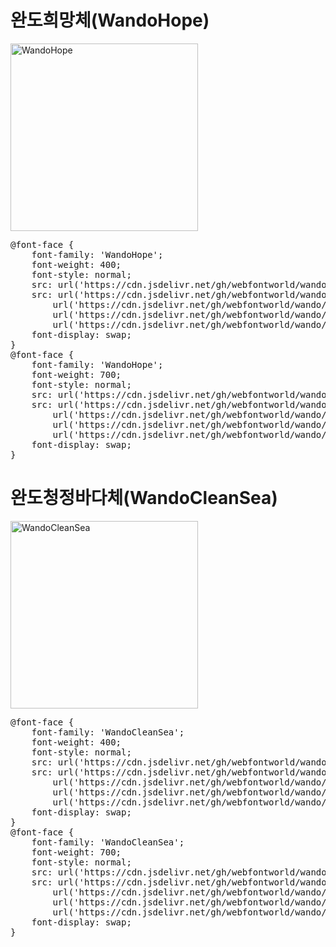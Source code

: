 # 완도희망체(WandoHope)

<a href="https://wess.tistory.com/250" target="_blank">
    <img src="https://webfontworld.github.io/wando/WandoHope.jpg" alt="WandoHope" style="width:300px">
</a>

<pre>
@font-face {
    font-family: 'WandoHope';
    font-weight: 400;
    font-style: normal;
    src: url('https://cdn.jsdelivr.net/gh/webfontworld/wando/WandoHopeRegular.eot');
    src: url('https://cdn.jsdelivr.net/gh/webfontworld/wando/WandoHopeRegular.eot?#iefix') format('embedded-opentype'),
        url('https://cdn.jsdelivr.net/gh/webfontworld/wando/WandoHopeRegular.woff2') format('woff2'),
        url('https://cdn.jsdelivr.net/gh/webfontworld/wando/WandoHopeRegular.woff') format('woff'),
        url('https://cdn.jsdelivr.net/gh/webfontworld/wando/WandoHopeRegular.ttf') format("truetype");
    font-display: swap;
}
@font-face {
    font-family: 'WandoHope';
    font-weight: 700;
    font-style: normal;
    src: url('https://cdn.jsdelivr.net/gh/webfontworld/wando/WandoHopeBold.eot');
    src: url('https://cdn.jsdelivr.net/gh/webfontworld/wando/WandoHopeBold.eot?#iefix') format('embedded-opentype'),
        url('https://cdn.jsdelivr.net/gh/webfontworld/wando/WandoHopeBold.woff2') format('woff2'),
        url('https://cdn.jsdelivr.net/gh/webfontworld/wando/WandoHopeBold.woff') format('woff'),
        url('https://cdn.jsdelivr.net/gh/webfontworld/wando/WandoHopeBold.ttf') format("truetype");
    font-display: swap;
}
</pre>

# 완도청정바다체(WandoCleanSea)

<a href="https://wess.tistory.com/250" target="_blank">
    <img src="https://webfontworld.github.io/wando/WandoCleanSea.jpg" alt="WandoCleanSea" style="width:300px">
</a>

<pre>
@font-face {
    font-family: 'WandoCleanSea';
    font-weight: 400;
    font-style: normal;
    src: url('https://cdn.jsdelivr.net/gh/webfontworld/wando/WandoCleanSeaRegular.eot');
    src: url('https://cdn.jsdelivr.net/gh/webfontworld/wando/WandoCleanSeaRegular.eot?#iefix') format('embedded-opentype'),
        url('https://cdn.jsdelivr.net/gh/webfontworld/wando/WandoCleanSeaRegular.woff2') format('woff2'),
        url('https://cdn.jsdelivr.net/gh/webfontworld/wando/WandoCleanSeaRegular.woff') format('woff'),
        url('https://cdn.jsdelivr.net/gh/webfontworld/wando/WandoCleanSeaRegular.ttf') format("truetype");
    font-display: swap;
}
@font-face {
    font-family: 'WandoCleanSea';
    font-weight: 700;
    font-style: normal;
    src: url('https://cdn.jsdelivr.net/gh/webfontworld/wando/WandoCleanSeaBold.eot');
    src: url('https://cdn.jsdelivr.net/gh/webfontworld/wando/WandoCleanSeaBold.eot?#iefix') format('embedded-opentype'),
        url('https://cdn.jsdelivr.net/gh/webfontworld/wando/WandoCleanSeaBold.woff2') format('woff2'),
        url('https://cdn.jsdelivr.net/gh/webfontworld/wando/WandoCleanSeaBold.woff') format('woff'),
        url('https://cdn.jsdelivr.net/gh/webfontworld/wando/WandoCleanSeaBold.ttf') format("truetype");
    font-display: swap;
}
</pre>
